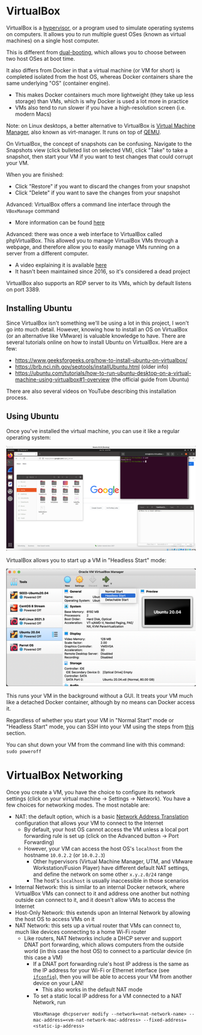 # VirtualBox

VirtualBox is a [hypervisor](https://en.wikipedia.org/wiki/Hypervisor), or a program used to simulate operating systems on computers. It allows you to run multiple guest OSes (known as virtual machines) on a single host computer.

This is different from [dual-booting](https://www.howtogeek.com/187789/dual-booting-explained-how-you-can-have-multiple-operating-systems-on-your-computer/), which allows you to choose between two host OSes at boot time.

It also differs from Docker in that a virtual machine (or VM for short) is completed isolated from the host OS, whereas Docker containers share the same underlying "OS" (container engine).

- This makes Docker containers much more lightweight (they take up less storage) than VMs, which is why Docker is used a lot more in practice
- VMs also tend to run slower if you have a high-resolution screen (i.e. modern Macs)

Note: on Linux desktops, a better alternative to VirtualBox is [Virtual Machine Manager](https://virt-manager.org/), also known as virt-manager. It runs on top of [QEMU](../qemu).

On VirtualBox, the concept of snapshots can be confusing. Navigate to the Snapshots view (click bulleted list on selected VM), click "Take" to take a snapshot, then start your VM if you want to test changes that could corrupt your VM.

When you are finished:

- Click "Restore" if you want to discard the changes from your snapshot
- Click "Delete" if you want to save the changes from your snapshot

Advanced: VirtualBox offers a command line interface through the `VBoxManage` command

- More information can be found [here](https://www.oracle.com/technical-resources/articles/it-infrastructure/admin-manage-vbox-cli.html)

Advanced: there was once a web interface to VirtualBox called phpVirtualBox. This allowed you to manage VirtualBox VMs through a webpage, and therefore allow you to easily manage VMs running on a server from a different computer.

- A video explaining it is available [here](https://www.youtube.com/watch?v=rofOpKNnFP0)
- It hasn't been maintained since 2016, so it's considered a dead project

VirtualBox also supports an RDP server to its VMs, which by default listens on port 3389.

## Installing Ubuntu

Since VirtualBox isn't something we'll be using a lot in this project, I won't go into much detail. However, knowing how to install an OS on VirtualBox (or an alternative like VMware) is valuable knowledge to have. There are several tutorials online on how to install Ubuntu on VirtualBox. Here are a few:

- https://www.geeksforgeeks.org/how-to-install-ubuntu-on-virtualbox/
- https://brb.nci.nih.gov/seqtools/installUbuntu.html (older info)
- https://ubuntu.com/tutorials/how-to-run-ubuntu-desktop-on-a-virtual-machine-using-virtualbox#1-overview (the official guide from Ubuntu)

There are also several videos on YouTube describing this installation process.

## Using Ubuntu

Once you've installed the virtual machine, you can use it like a regular operating system:

![](../img/ubuntu.png)

VirtualBox allows you to start up a VM in "Headless Start" mode:

![](../img/headless-start.png)

This runs your VM in the background without a GUI. It treats your VM much like a detached Docker container, although by no means can Docker access it.

Regardless of whether you start your VM in "Normal Start" mode or "Headless Start" mode, you can SSH into your VM using the steps from [this](../ssh#ssh-configurations) section.

You can shut down your VM from the command line with this command: `sudo poweroff`

# VirtualBox Networking

Once you create a VM, you have the choice to configure its network settings (click on your virtual machine -> Settings -> Network). You have a few choices for networking modes. The most notable are:

- NAT: the default option, which is a basic [Network Address Translation](https://en.wikipedia.org/wiki/Network_address_translation) configuration that allows your VM to connect to the Internet
    - By default, your host OS cannot access the VM unless a local port forwarding rule is set up (click on the Advanced button -> Port Forwarding)
    - However, your VM can access the host OS's `localhost` from the hostname `10.0.2.2` (or `10.0.2.3`)
        - Other hypervisors (Virtual Machine Manager, UTM, and VMware Workstation/Fusion Player) have different default NAT settings, and define the network on some other `x.y.z.0/24` range
        - The host's `localhost` is usually inaccessible in those scenarios
- Internal Network: this is similar to an internal Docker network, where VirtualBox VMs can connect to it and address one another but nothing outside can connect to it, and it doesn't allow VMs to access the Internet
- Host-Only Network: this extends upon an Internal Network by allowing the host OS to access VMs on it
- NAT Network: this sets up a virtual router that VMs can connect to, much like devices connecting to a home Wi-Fi router
    - Like routers, NAT Networks include a DHCP server and support DNAT port forwarding, which allows computers from the outside world (in this case the host OS) to connect to a particular device (in this case a VM)
        - If a DNAT port forwarding rule's host IP address is the same as the IP address for your Wi-Fi or Ethernet interface (see [`ifconfig`](../terminal-commands#ifconfig)), then you will be able to access your VM from another device on your LAN!
            - This also works in the default NAT mode
        - To set a static local IP address for a VM connected to a NAT Network, run
            ```
            VBoxManage dhcpserver modify --network=<nat-network-name> --mac-address=<vm-nat-network-mac-address> --fixed-address=<static-ip-address>
            ```

